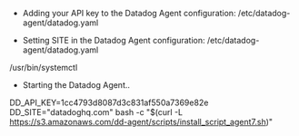 * Adding your API key to the Datadog Agent configuration: /etc/datadog-agent/datadog.yaml


* Setting SITE in the Datadog Agent configuration: /etc/datadog-agent/datadog.yaml

/usr/bin/systemctl
* Starting the Datadog Agent..

DD_API_KEY=1cc4793d8087d3c831af550a7369e82e DD_SITE="datadoghq.com" bash -c "$(curl -L https://s3.amazonaws.com/dd-agent/scripts/install_script_agent7.sh)"
